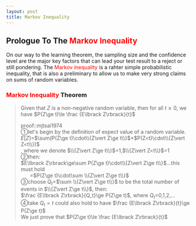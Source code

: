 ```yaml
---
layout: post
title: Markov Inequality
---
```


## Prologue To The <font color="Red">Markov Inequality</font>
<p class="message">
On our way to the learning theorem, the sampling size and the confidence level are the major key factors that can lead your test result to a reject or still pondering.  
The <font color="Red">Markov inequality</font> is a rahter simple probabilistic inequality, that is also a preliminary to allow us to make very strong claims on sums of random variables.   
</p>

### <font color="Red">Markov Inequality</font> Theorem
>Given that $Z$ is a non-negative random variable, then for all $t\ge 0$, we have $P(Z\ge t)\le \frac {E\lbrack Z\rbrack}{t}$  
>
>proof::mjtsai1974  
>&#10112;let's begin by the definition of expect value of a random variable.  
>$E\lbrack Z\rbrack$=$\sum(P(Z\ge t)\cdot\\{Z\vert Z\ge t\\}$+$P(Z<t)\cdot\\{Z\vert Z<t\\})$  
>, where we denote $\\{Z\vert Z\ge t\\}$=$1$,$\\{Z\vert Z<t\\}$=$1$  
>&#10113;then:  
>$E\lbrack Z\rbrack\ge\sum P(Z\ge t)\cdot\\{Z\vert Z\ge t\\}$...this must hold  
>$\;\;\;\;\;\;\;$=$P(Z\ge t)\cdot\sum \\{Z\vert Z\ge t\\}$  
>&#10114;choose $Q_t$=$\sum \\{Z\vert Z\ge t\\}$ to be the total number of events in $\\{Z\vert Z\ge t\\}$, then:  
>$\frac {E\lbrack Z\rbrack}{Q_t}\ge P(Z\ge t)$, where $Q_t$=$0$,$1$,$2$,...  
>&#10115;take $Q_t=t$ could also hold to have 
>$\frac {E\lbrack Z\rbrack}{t}\ge P(Z\ge t)$  
>We just prove that $P(Z\ge t)\le \frac {E\lbrack Z\rbrack}{t}$  

<!-- Γ -->
<!-- \frac{\Gamma(k + n)}{\Gamma(n)} \frac{1}{r^k}  -->
<!-- \mbox{\large$\vert$}\nolimits_0^\infty -->
<!-- \vert_0^\infty -->
<!-- &prime; ′ -->
<!-- &Prime; ″ -->
<!-- \overline{X_n} -->
<!-- \frac{{\overline {X_n}}-\mu}{S/\sqrt n} -->
<!-- \lim_{t\rightarrow\infty} -->
<!-- \begin{array}{l}f'(x)\\f''(x)\\f'''(x)\\f''''(x)\end{array} -->
<!-- \\{Z\vert Z\ge t\\} -->

<!-- Notes -->
<!-- <font color="OrangeRed">items, verb, to make it the focus</font> -->
<!-- <font color="Red">KKT</font> -->
<!-- <font color="Red">SMO heuristics</font> -->
<!-- <font color="Red">F</font> distribution -->
<!-- <font color="Red">t</font> distribution -->
<!-- <font color="DeepSkyBlue">suggested item, soft item</font> -->
<!-- <font color="RoyalBlue">old alpha</font> -->
<!-- <font color="Green">new alpha</font> -->

<!-- <font color="DeepPink">positive conclusion, finding</font> -->
<!-- <font color="RosyBrown">negative conclusion, finding</font> -->

<!-- <font color="#00ADAD">policy</font> -->
<!-- <font color="#6100A8">full observable</font> -->
<!-- <font color="#FFAC12">partial observable</font> -->
<!-- <font color="#EB00EB">stochastic</font> -->
<!-- <font color="#8400E6">state transition</font> -->
<!-- <font color="#D600D6">discount factor gamma $\gamma$</font> -->
<!-- <font color="#D600D6">$V(S)$</font> -->
<!-- <font color="#9300FF">immediate reward R(S)</font> -->